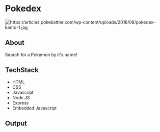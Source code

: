 # Pokedex

<img src = "https://articles.pokebattler.com/wp-content/uploads/2018/08/pokedex-kanto-1.jpg" alt = "https://articles.pokebattler.com/wp-content/uploads/2018/08/pokedex-kanto-1.jpg">

## About

Search for a Pokemon by it's name!
## TechStack

* HTML
* CSS
* Javascript
* Node.JS
* Express
* Embedded Javascript

## Output